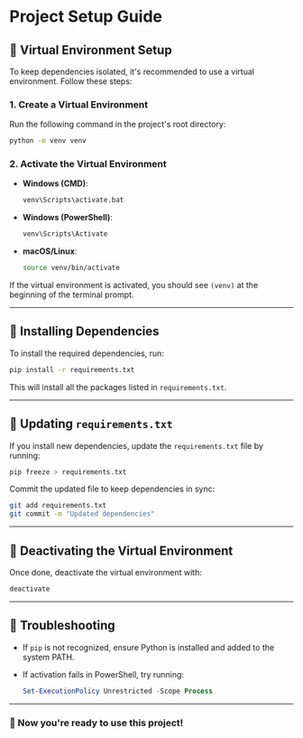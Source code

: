 # Project Setup Guide

## 📌 Virtual Environment Setup

To keep dependencies isolated, it's recommended to use a virtual environment. Follow these steps:

### **1. Create a Virtual Environment**
Run the following command in the project's root directory:

```bash
python -m venv venv
```

### **2. Activate the Virtual Environment**
- **Windows (CMD)**:
  ```bash
  venv\Scripts\activate.bat
  ```
- **Windows (PowerShell)**:
  ```powershell
  venv\Scripts\Activate
  ```
- **macOS/Linux**:
  ```bash
  source venv/bin/activate
  ```

If the virtual environment is activated, you should see `(venv)` at the beginning of the terminal prompt.

---

## 📌 Installing Dependencies

To install the required dependencies, run:

```bash
pip install -r requirements.txt
```

This will install all the packages listed in `requirements.txt`.

---

## 📌 Updating `requirements.txt`

If you install new dependencies, update the `requirements.txt` file by running:

```bash
pip freeze > requirements.txt
```

Commit the updated file to keep dependencies in sync:

```bash
git add requirements.txt
git commit -m "Updated dependencies"
```

---

## 📌 Deactivating the Virtual Environment

Once done, deactivate the virtual environment with:

```bash
deactivate
```

---

## 📌 Troubleshooting

- If `pip` is not recognized, ensure Python is installed and added to the system PATH.
- If activation fails in PowerShell, try running:

  ```powershell
  Set-ExecutionPolicy Unrestricted -Scope Process
  ```

---

### 🚀 Now you're ready to use this project!

